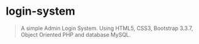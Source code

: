 # login-system

>A simple Admin Login System. Using HTML5, CSS3, Bootstrap 3.3.7, Object Oriented PHP and database MySQL.